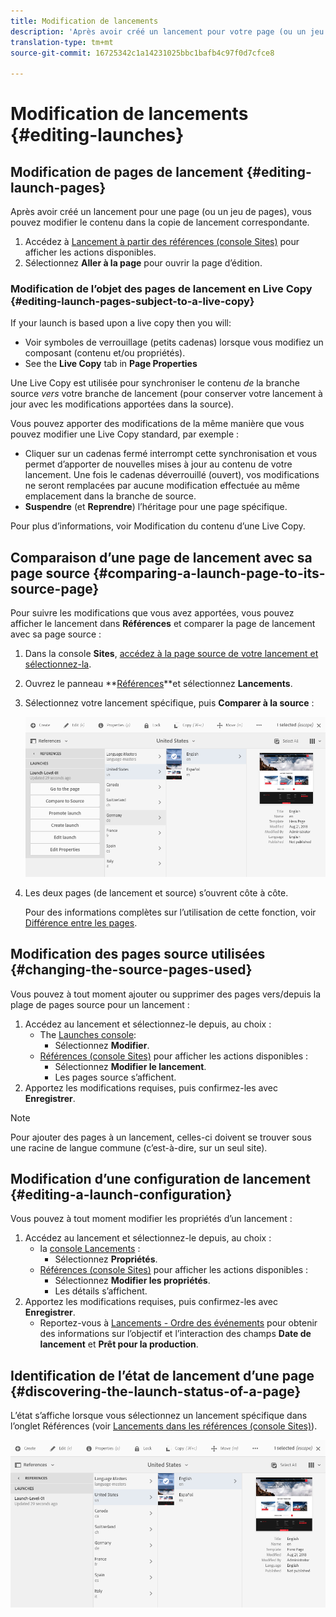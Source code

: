 ```yaml
---
title: Modification de lancements
description: 'Après avoir créé un lancement pour votre page (ou un jeu de pages), vous pouvez modifier le contenu dans la copie de lancement de la ou des pages. '
translation-type: tm+mt
source-git-commit: 16725342c1a14231025bbc1bafb4c97f0d7cfce8

---
```



# Modification de lancements {#editing-launches}

## Modification de pages de lancement {#editing-launch-pages}

Après avoir créé un lancement pour une page (ou un jeu de pages), vous pouvez modifier le contenu dans la copie de lancement correspondante.

1. Accédez à [Lancement à partir des références (console Sites)](/help/sites-cloud/authoring/launches/overview.md#launches-in-references-sites-console) pour afficher les actions disponibles.
1. Sélectionnez **Aller à la page** pour ouvrir la page d’édition.

### Modification de l’objet des pages de lancement en Live Copy {#editing-launch-pages-subject-to-a-live-copy}

If your launch is based upon a live copy then you will: <!--If your launch is based upon a [live copy](/help/sites-administering/msm.md) then you will:-->

* Voir symboles de verrouillage (petits cadenas) lorsque vous modifiez un composant (contenu et/ou propriétés).
* See the **Live Copy** tab in **Page Properties**

Une Live Copy est utilisée pour synchroniser le contenu *de* la branche source *vers* votre branche de lancement (pour conserver votre lancement à jour avec les modifications apportées dans la source).

Vous pouvez apporter des modifications de la même manière que vous pouvez modifier une Live Copy standard, par exemple :

* Cliquer sur un cadenas fermé interrompt cette synchronisation et vous permet d’apporter de nouvelles mises à jour au contenu de votre lancement. Une fois le cadenas déverrouillé (ouvert), vos modifications ne seront remplacées par aucune modification effectuée au même emplacement dans la branche de source.
* **Suspendre** (et **Reprendre**) l’héritage pour une page spécifique.

Pour plus d’informations, voir Modification du contenu d’une Live Copy. <!--See [Changing Live Copy Content](/help/sites-administering/msm-livecopy.md#changing-live-copy-content) for further information.-->

## Comparaison d’une page de lancement avec sa page source {#comparing-a-launch-page-to-its-source-page}

Pour suivre les modifications que vous avez apportées, vous pouvez afficher le lancement dans **Références** et comparer la page de lancement avec sa page source :

1. Dans la console **Sites**, [accédez à la page source de votre lancement et sélectionnez-la](/help/sites-cloud/authoring/getting-started/basic-handling.md#viewing-and-selecting-resources).
1. Ouvrez le panneau **[Références](/help/sites-cloud/authoring/getting-started/basic-handling.md#references)**et sélectionnez **Lancements**.
1. Sélectionnez votre lancement spécifique, puis **Comparer à la source** :

   ![Comparaison du lancement à la source](/help/sites-cloud/authoring/assets/launches-compare.png)

1. Les deux pages (de lancement et source) s’ouvrent côte à côte.

   Pour des informations complètes sur l’utilisation de cette fonction, voir [Différence entre les pages](/help/sites-cloud/authoring/features/page-diff.md).

## Modification des pages source utilisées {#changing-the-source-pages-used}

Vous pouvez à tout moment ajouter ou supprimer des pages vers/depuis la plage de pages source pour un lancement : 

1. Accédez au lancement et sélectionnez-le depuis, au choix :
   * The [Launches console](/help/sites-cloud/authoring/launches/overview.md#the-launches-console):
      * Sélectionnez **Modifier**.
   * [Références (console Sites)](/help/sites-cloud/authoring/launches/overview.md#launches-in-references-sites-console) pour afficher les actions disponibles :
      * Sélectionnez **Modifier le lancement**. 
      * Les pages source s’affichent.
1. Apportez les modifications requises, puis confirmez-les avec **Enregistrer**.

>[!NOTE]
>
>Pour ajouter des pages à un lancement, celles-ci doivent se trouver sous une racine de langue commune (c’est-à-dire, sur un seul site).

## Modification d’une configuration de lancement {#editing-a-launch-configuration}

Vous pouvez à tout moment modifier les propriétés d’un lancement : 

1. Accédez au lancement et sélectionnez-le depuis, au choix :
   * la [console Lancements](/help/sites-cloud/authoring/launches/overview.md#the-launches-console) :
      * Sélectionnez **Propriétés**.
   * [Références (console Sites)](/help/sites-cloud/authoring/launches/overview.md#launches-in-references-sites-console) pour afficher les actions disponibles :
      * Sélectionnez **Modifier les propriétés**. 
      * Les détails s’affichent.
1. Apportez les modifications requises, puis confirmez-les avec **Enregistrer**.
   * Reportez-vous à [Lancements - Ordre des événements](/help/sites-cloud/authoring/launches/overview.md#launches-the-order-of-events) pour obtenir des informations sur l’objectif et l’interaction des champs **Date de lancement** et **Prêt pour la production**.

## Identification de l’état de lancement d’une page {#discovering-the-launch-status-of-a-page}

L’état s’affiche lorsque vous sélectionnez un lancement spécifique dans l’onglet Références (voir [Lancements dans les références (console Sites)](/help/sites-cloud/authoring/launches/overview.md#launches-in-references-sites-console)).

![Découverte de l’état de lancement](/help/sites-cloud/authoring/assets/launches-status.png)
